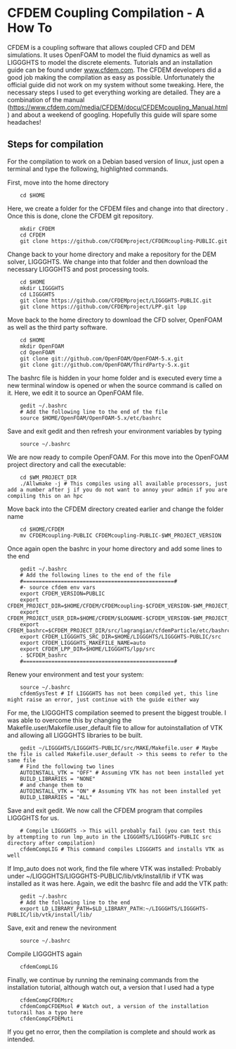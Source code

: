 # CFDEM Coupling Compilation - A How To
CFDEM is a coupling software that allows coupled CFD and DEM simulations. It uses OpenFOAM to model the fluid dynamics as well as LIGGGHTS to model the discrete elements. Tutorials and an installation guide can be found under www.cfdem.com. The CFDEM developers did a good job making the compilation as easy as possible. Unfortunately the official guide did not work on my system without some tweaking. Here, the necessary steps I used to get everything working are detailed. They are a combination of the manual (https://www.cfdem.com/media/CFDEM/docu/CFDEMcoupling_Manual.html) and about a weekend of googling. Hopefully this guide will spare some headaches!

## Steps for compilation
For the compilation to work on a Debian based version of linux, just open a terminal and type the following, highlighted commands.

First, move into the home directory
```
	cd $HOME
```

Here, we create a folder for the CFDEM files and change into that directory	. Once this is done, clone the CFDEM git repository.

```
	mkdir CFDEM
	cd CFDEM
	git clone https://github.com/CFDEMproject/CFDEMcoupling-PUBLIC.git
```

Change back to your home directory and make a repository for the DEM solver, LIGGGHTS. We change into that folder and then download the necessary LIGGGHTS and post processing tools.

```
	cd $HOME
	mkdir LIGGGHTS
	cd LIGGGHTS
	git clone https://github.com/CFDEMproject/LIGGGHTS-PUBLIC.git
	git clone https://github.com/CFDEMproject/LPP.git lpp
```

Move back to the home directory to download the CFD solver, OpenFOAM as well as the third party software.

```
	cd $HOME
	mkdir OpenFOAM
	cd OpenFOAM
	git clone git://github.com/OpenFOAM/OpenFOAM-5.x.git
	git clone git://github.com/OpenFOAM/ThirdParty-5.x.git
```
The bashrc file is hidden in your home folder and is executed every time a new terminal window is opened or when the source command is called on it. Here, we edit it to source an OpenFOAM file.
```
	gedit ~/.bashrc	
	# Add the following line to the end of the file
	source $HOME/OpenFOAM/OpenFOAM-5.x/etc/bashrc
```
Save and exit gedit and then refresh your environment variables by typing
```
	source ~/.bashrc
```
We are now ready to compile OpenFOAM. For this move into the OpenFOAM project directory and call the executable:
```
	cd $WM_PROJECT_DIR
	./Allwmake -j # This compiles using all available processors, just add a number after j if you do not want to annoy your admin if you are compiling this on an hpc
```
Move back into the CFDEM directory created earlier and change the folder name
```
	cd $HOME/CFDEM
	mv CFDEMcoupling-PUBLIC CFDEMcoupling-PUBLIC-$WM_PROJECT_VERSION
```
Once again open the bashrc in your home directory and add some lines to the end
```
	gedit ~/.bashrc
	# Add the following lines to the end of the file
	#================================================#
	#- source cfdem env vars
	export CFDEM_VERSION=PUBLIC
	export CFDEM_PROJECT_DIR=$HOME/CFDEM/CFDEMcoupling-$CFDEM_VERSION-$WM_PROJECT_VERSION
	export CFDEM_PROJECT_USER_DIR=$HOME/CFDEM/$LOGNAME-$CFDEM_VERSION-$WM_PROJECT_VERSION
	export CFDEM_bashrc=$CFDEM_PROJECT_DIR/src/lagrangian/cfdemParticle/etc/bashrc
	export CFDEM_LIGGGHTS_SRC_DIR=$HOME/LIGGGHTS/LIGGGHTS-PUBLIC/src
	export CFDEM_LIGGGHTS_MAKEFILE_NAME=auto
	export CFDEM_LPP_DIR=$HOME/LIGGGHTS/lpp/src
	. $CFDEM_bashrc
	#================================================#
```
Renew your environment and test your system:
```
	source ~/.bashrc
	cfdemSysTest # If LIGGGHTS has not been compiled yet, this line might raise an error, just continue with the guide either way
```
For me, the LIGGGHTS compilation seemed to present the biggest trouble. I was able to overcome this by changing the Makefile.user/Makefile.user_default file to allow for autoinstallation of VTK and allowing all LIGGGHTS libraries to be built.
```
	gedit ~/LIGGGHTS/LIGGGHTS-PUBLIC/src/MAKE/Makefile.user # Maybe the file is called Makefile.user_default -> this seems to refer to the same file
	# Find the following two lines
	AUTOINSTALL_VTK = "OFF" # Assuming VTK has not been installed yet
	BUILD_LIBRARIES = "NONE"
	# and change them to
	AUTOINSTALL_VTK = "ON" # Assuming VTK has not been installed yet
	BUILD_LIBRARIES = "ALL"
```
Save and exit gedit. We now call the CFDEM program that compiles LIGGGHTS for us.
```
	# Compile LIGGGHTS -> This will probably fail (you can test this by attempting to run lmp_auto in the LIGGGHTS/LIGGGHTs-PUBLIC src directory after compilation)
	cfdemCompLIG # This command compiles LIGGGHTS and installs VTK as well
```
If lmp_auto does not work, find the file where VTK was installed: Probably under ~/LIGGGHTS/LIGGGHTS-PUBLIC/lib/vtk/install/lib if VTK was installed as it was here. Again, we edit the bashrc file and add the VTK path:
```
	gedit ~/.bashrc
	# Add the following line to the end
	export LD_LIBRARY_PATH=$LD_LIBRARY_PATH:~/LIGGGHTS/LIGGGHTS-PUBLIC/lib/vtk/install/lib/
```	
Save, exit and renew the nevironment
```
	source ~/.bashrc
```
Compile LIGGGHTS again
```
	cfdemCompLIG
```
Finally, we continue by running the reminaing commands from the installation tutorial, although watch out, a version that I used had a type 
```
	cfdemCompCFDEMsrc
	cfdemCompCFDEMsol # Watch out, a version of the installation tutorail has a typo here 
	cfdenCompCFDEMuti
```
If you get no error, then the compilation is complete and should work as intended. 
